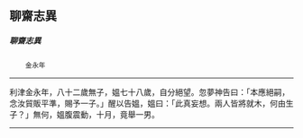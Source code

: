 

## 聊齋志異

##### 聊齋志異
　　`金永年`

* * *

利津金永年，八十二歲無子，媼七十八歲，自分絕望。忽夢神告曰：「本應絕嗣，念汝貿販平準，賜予一子。」醒以告媼，媼曰：「此真妄想。兩人皆將就木，何由生子？」無何，媼腹震動，十月，竟舉一男。

* * *

